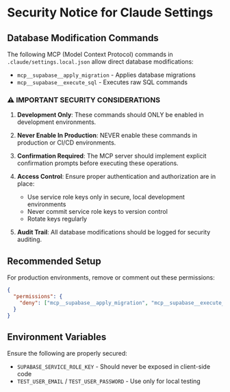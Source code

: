 # Security Notice for Claude Settings

## Database Modification Commands

The following MCP (Model Context Protocol) commands in `.claude/settings.local.json` allow direct database modifications:

- `mcp__supabase__apply_migration` - Applies database migrations
- `mcp__supabase__execute_sql` - Executes raw SQL commands

### ⚠️ IMPORTANT SECURITY CONSIDERATIONS

1. **Development Only**: These commands should ONLY be enabled in development environments.

2. **Never Enable In Production**: NEVER enable these commands in production or CI/CD environments.

3. **Confirmation Required**: The MCP server should implement explicit confirmation prompts before executing these operations.

4. **Access Control**: Ensure proper authentication and authorization are in place:
   - Use service role keys only in secure, local development environments
   - Never commit service role keys to version control
   - Rotate keys regularly

5. **Audit Trail**: All database modifications should be logged for security auditing.

## Recommended Setup

For production environments, remove or comment out these permissions:

```json
{
  "permissions": {
    "deny": ["mcp__supabase__apply_migration", "mcp__supabase__execute_sql"]
  }
}
```

## Environment Variables

Ensure the following are properly secured:

- `SUPABASE_SERVICE_ROLE_KEY` - Should never be exposed in client-side code
- `TEST_USER_EMAIL` / `TEST_USER_PASSWORD` - Use only for local testing
